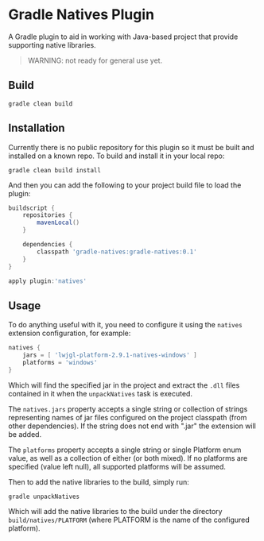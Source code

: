 # Gradle Natives Plugin

A Gradle plugin to aid in working with Java-based project that provide supporting native libraries.

> WARNING: not ready for general use yet.


## Build

`gradle clean build`

## Installation

Currently there is no public repository for this plugin so it must be built and installed on a known repo. To build and install it in your local repo:

`gradle clean build install`

And then you can add the following to your project build file to load the plugin:

```groovy
buildscript {
    repositories {
		mavenLocal()
    }

    dependencies {
        classpath 'gradle-natives:gradle-natives:0.1'
    }
}

apply plugin:'natives'
```

## Usage

To do anything useful with it, you need to configure it using the `natives` extension configuration, for example:

```groovy
natives {
    jars = [ 'lwjgl-platform-2.9.1-natives-windows' ]
    platforms = 'windows'
}
```

Which will find the specified jar in the project and extract the `.dll` files contained in it when the `unpackNatives` task is executed.

The `natives.jars` property accepts a single string or collection of strings representing names of jar files configured
on the project classpath (from other dependencies). If the string does not end with ".jar" the extension will be added.

The `platforms` property accepts a single string or single Platform enum value, as well as a collection of either (or both mixed). If no platforms
are specified (value left null), all supported platforms will be assumed.

Then to add the native libraries to the build, simply run:

```
gradle unpackNatives
```

Which will add the native libraries to the build under the directory `build/natives/PLATFORM` (where PLATFORM is the name
of the configured platform).
